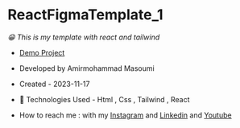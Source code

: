 # ReactFigmaTemplate_1
*😁 This is my template with react and tailwind*
- [Demo Project](https://masoomi1396.github.io/FirstCssResponsiveTest/)
- Developed by Amirmohammad Masoumi
- Created - 2023-11-17
- 🤖 Technologies Used - Html , Css , Tailwind , React

- How to reach me : with my
[Instagram](https://www.instagram.com/masoomi1402) and
[Linkedin](https://www.linkedin.com/in/masoumi1402) and
[Youtube](https://www.youtube.com/@masoomi1402)
